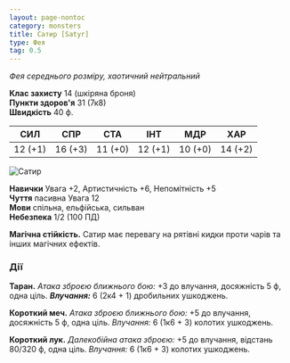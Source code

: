 ```yaml
---
layout: page-nontoc
category: monsters
title: Сатир [Satyr]
type: Фея
tag: 0.5
---
```


_Фея середнього розміру, хаотичний нейтральний_

**Клас захисту** 14 (шкіряна броня)    
**Пункти здоров'я** 31 (7к8)    
**Швидкість** 40 ф.

| СИЛ     | СПР     | СТА     | ІНТ     | МДР     | ХАР     |
| ------- | ------- | ------- | ------- | ------- | ------- |
| 12 (+1) | 16 (+3) | 11 (+0) | 12 (+1) | 10 (+0) | 14 (+2) |

![Сатир](https://www.dndbeyond.com/avatars/thumbnails/30835/809/1000/1000/638063921966875975.png)

**Навички** Увага +2, Артистичність +6, Непомітність +5    
**Чуття** пасивна Увага 12    
**Мови** спільна, ельфійська, сильван    
**Небезпека** 1/2 (100 ПД)

**Магічна стійкість.** Сатир має перевагу на рятівні кидки проти чарів та інших магічних ефектів.

### Дії
**Таран.** _Атака зброєю ближнього бою:_ +3 до влучання, досяжність 5 ф, одна ціль. ***Влучання:*** 6 (2к4 + 1) дробильних ушкоджень.    

**Короткий меч.** _Атака зброєю ближнього бою:_ +5 до влучання, досяжність 5 ф, одна ціль. _Влучання:_ 6 (1к6 + 3) колотих ушкоджень.    

**Короткий лук.** _Далекобійна атака зброєю:_ +5 до влучання, відстань 80/320 ф, одна ціль. _Влучання:_ 6 (1к6 + 3) колотих ушкоджень.
